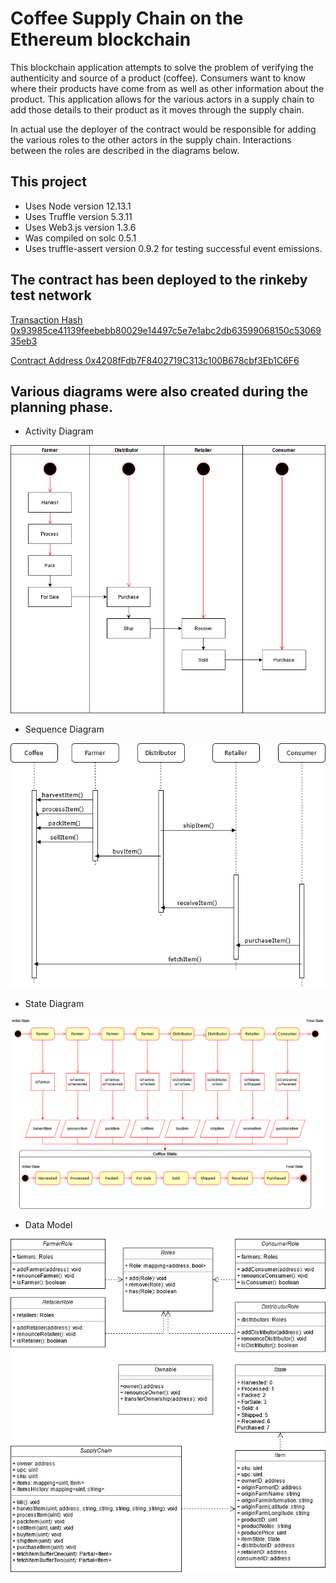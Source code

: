 # Coffee Supply Chain on the Ethereum blockchain

This blockchain application attempts to solve the problem of verifying the authenticity and source
of a product (coffee). Consumers want to know where their products have come from as well as other
information about the product. This application allows for the various actors in a supply chain 
to add those details to their product as it moves through the supply chain. 

In actual use the deployer of the contract would be responsible for adding the various roles 
to the other actors in the supply chain. Interactions between the roles are described in the diagrams below.

## This project 
- Uses Node version 12.13.1
- Uses Truffle version 5.3.11
- Uses Web3.js version 1.3.6
- Was compiled on solc 0.5.1
- Uses truffle-assert version 0.9.2 for testing successful event emissions.

## The contract has been deployed to the rinkeby test network
[Transaction Hash 0x93985ce41139feebebb80029e14497c5e7e1abc2db63599068150c5306935eb3](https://rinkeby.etherscan.io/tx/0x93985ce41139feebebb80029e14497c5e7e1abc2db63599068150c5306935eb3)

[Contract Address 0x4208fFdb7F8402719C313c100B678cbf3Eb1C6F6](https://rinkeby.etherscan.io/address/0x4208fFdb7F8402719C313c100B678cbf3Eb1C6F6)

## Various diagrams were also created during the planning phase.

- Activity Diagram

![Activity Diagram](/diagrams/activity_diagram.png)

- Sequence Diagram

![Sequence Diagram](/diagrams/sequence_diagram.png)

- State Diagram

![State Diagram](/diagrams/state_diagram.png)

- Data Model

![Data Model](/diagrams/data_model.png)